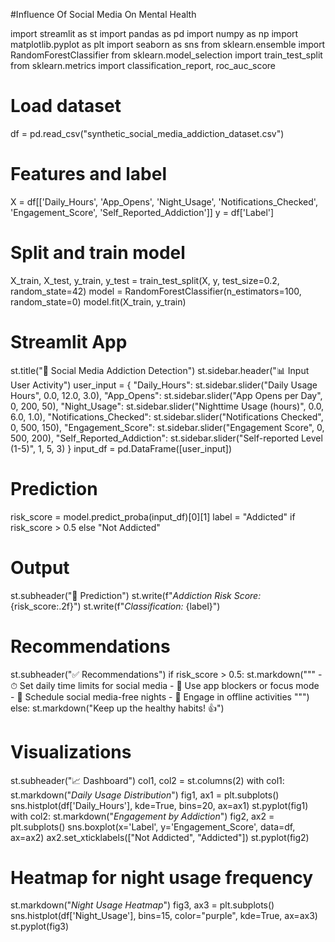 #Influence Of Social Media On Mental Health

import streamlit as st
import pandas as pd
import numpy as np
import matplotlib.pyplot as plt
import seaborn as sns
from sklearn.ensemble import RandomForestClassifier
from sklearn.model_selection import train_test_split
from sklearn.metrics import classification_report, roc_auc_score
# Load dataset
df = pd.read_csv("synthetic_social_media_addiction_dataset.csv")
# Features and label
X = df[['Daily_Hours', 'App_Opens', 'Night_Usage', 'Notifications_Checked',
        'Engagement_Score', 'Self_Reported_Addiction']]
y = df['Label']
# Split and train model
X_train, X_test, y_train, y_test = train_test_split(X, y, test_size=0.2, random_state=42)
model = RandomForestClassifier(n_estimators=100, random_state=0)
model.fit(X_train, y_train)
# Streamlit App
st.title("📱 Social Media Addiction Detection")
st.sidebar.header("📊 Input User Activity")
user_input = {
    "Daily_Hours": st.sidebar.slider("Daily Usage Hours", 0.0, 12.0, 3.0),
    "App_Opens": st.sidebar.slider("App Opens per Day", 0, 200, 50),
    "Night_Usage": st.sidebar.slider("Nighttime Usage (hours)", 0.0, 6.0, 1.0),
    "Notifications_Checked": st.sidebar.slider("Notifications Checked", 0, 500, 150),
    "Engagement_Score": st.sidebar.slider("Engagement Score", 0, 500, 200),
    "Self_Reported_Addiction": st.sidebar.slider("Self-reported Level (1-5)", 1, 5, 3)
}
input_df = pd.DataFrame([user_input])
# Prediction
risk_score = model.predict_proba(input_df)[0][1]
label = "Addicted" if risk_score > 0.5 else "Not Addicted"
# Output
st.subheader("🧠 Prediction")
st.write(f"*Addiction Risk Score:* {risk_score:.2f}")
st.write(f"*Classification:* {label}")
# Recommendations
st.subheader("✅ Recommendations")
if risk_score > 0.5:
    st.markdown("""
    - ⏱ Set daily time limits for social media
    - 🚫 Use app blockers or focus mode
    - 🌙 Schedule social media-free nights
    - 🧘 Engage in offline activities
    """)
else:
    st.markdown("Keep up the healthy habits! 👍")
# Visualizations
st.subheader("📈 Dashboard")
col1, col2 = st.columns(2)
with col1:
    st.markdown("*Daily Usage Distribution*")
    fig1, ax1 = plt.subplots()
    sns.histplot(df['Daily_Hours'], kde=True, bins=20, ax=ax1)
    st.pyplot(fig1)
with col2:
    st.markdown("*Engagement by Addiction*")
    fig2, ax2 = plt.subplots()
    sns.boxplot(x='Label', y='Engagement_Score', data=df, ax=ax2)
    ax2.set_xticklabels(["Not Addicted", "Addicted"])
    st.pyplot(fig2)
# Heatmap for night usage frequency
st.markdown("*Night Usage Heatmap*")
fig3, ax3 = plt.subplots()
sns.histplot(df['Night_Usage'], bins=15, color="purple", kde=True, ax=ax3)
st.pyplot(fig3)
